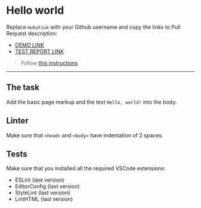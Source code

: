 # Hello world

Replace `mukutiuk` with your Github username and copy the links to Pull Request description:
- [DEMO LINK](https://mukutiuk.github.io/layout_hello-world/)
- [TEST REPORT LINK](https://mukutiuk.github.io/layout_hello-world/report/html_report/)



> Follow [this instructions](https://mate-academy.github.io/layout_task-guideline/#how-to-solve-the-layout-tasks-on-github)
___

## The task

Add the basic page markup and the text `Hello, world!` into the body.

## Linter

Make sure that `<head>` and `<body>` have indentation of 2 spaces.

## Tests

Make sure that you installed all the required VSCode extensions:

- ESLint (last version)
- EditorConfig (last version)
- StyleLint (last version)
- LintHTML (last version)
